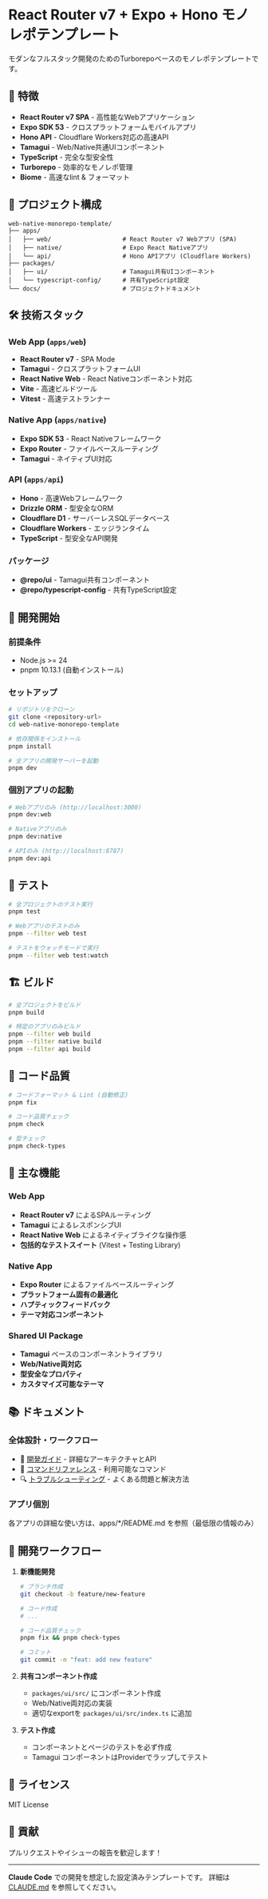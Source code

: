 # React Router v7 + Expo + Hono モノレポテンプレート

モダンなフルスタック開発のためのTurborepoベースのモノレポテンプレートです。

## 🚀 特徴

- **React Router v7 SPA** - 高性能なWebアプリケーション
- **Expo SDK 53** - クロスプラットフォームモバイルアプリ
- **Hono API** - Cloudflare Workers対応の高速API
- **Tamagui** - Web/Native共通UIコンポーネント
- **TypeScript** - 完全な型安全性
- **Turborepo** - 効率的なモノレポ管理
- **Biome** - 高速なlint & フォーマット

## 📁 プロジェクト構成

```
web-native-monorepo-template/
├── apps/
│   ├── web/                    # React Router v7 Webアプリ (SPA)
│   ├── native/                 # Expo React Nativeアプリ
│   └── api/                    # Hono APIアプリ (Cloudflare Workers)
├── packages/
│   ├── ui/                     # Tamagui共有UIコンポーネント
│   └── typescript-config/      # 共有TypeScript設定
└── docs/                       # プロジェクトドキュメント
```

## 🛠️ 技術スタック

### Web App (`apps/web`)
- **React Router v7** - SPA Mode
- **Tamagui** - クロスプラットフォームUI
- **React Native Web** - React Nativeコンポーネント対応
- **Vite** - 高速ビルドツール
- **Vitest** - 高速テストランナー

### Native App (`apps/native`)
- **Expo SDK 53** - React Nativeフレームワーク
- **Expo Router** - ファイルベースルーティング
- **Tamagui** - ネイティブUI対応

### API (`apps/api`)
- **Hono** - 高速Webフレームワーク
- **Drizzle ORM** - 型安全なORM
- **Cloudflare D1** - サーバーレスSQLデータベース
- **Cloudflare Workers** - エッジランタイム
- **TypeScript** - 型安全なAPI開発

### パッケージ
- **@repo/ui** - Tamagui共有コンポーネント
- **@repo/typescript-config** - 共有TypeScript設定

## 🚀 開発開始

### 前提条件

- Node.js >= 24
- pnpm 10.13.1 (自動インストール)

### セットアップ

```bash
# リポジトリをクローン
git clone <repository-url>
cd web-native-monorepo-template

# 依存関係をインストール
pnpm install

# 全アプリの開発サーバーを起動
pnpm dev
```

### 個別アプリの起動

```bash
# Webアプリのみ (http://localhost:3000)
pnpm dev:web

# Nativeアプリのみ
pnpm dev:native

# APIのみ (http://localhost:8787)
pnpm dev:api
```

## 🧪 テスト

```bash
# 全プロジェクトのテスト実行
pnpm test

# Webアプリのテストのみ
pnpm --filter web test

# テストをウォッチモードで実行
pnpm --filter web test:watch
```

## 🏗️ ビルド

```bash
# 全プロジェクトをビルド
pnpm build

# 特定のアプリのみビルド
pnpm --filter web build
pnpm --filter native build
pnpm --filter api build
```

## 🔧 コード品質

```bash
# コードフォーマット & Lint (自動修正)
pnpm fix

# コード品質チェック
pnpm check

# 型チェック
pnpm check-types
```

## 📱 主な機能

### Web App
- **React Router v7** によるSPAルーティング
- **Tamagui** によるレスポンシブUI
- **React Native Web** によるネイティブライクな操作感
- **包括的なテストスイート** (Vitest + Testing Library)

### Native App
- **Expo Router** によるファイルベースルーティング
- **プラットフォーム固有の最適化**
- **ハプティックフィードバック**
- **テーマ対応コンポーネント**

### Shared UI Package
- **Tamagui** ベースのコンポーネントライブラリ
- **Web/Native両対応**
- **型安全なプロパティ**
- **カスタマイズ可能なテーマ**

## 📚 ドキュメント

### 全体設計・ワークフロー
- 📘 [開発ガイド](./docs/guides/development.md) - 詳細なアーキテクチャとAPI
- 📙 [コマンドリファレンス](./docs/guides/commands.md) - 利用可能なコマンド
- 🔍 [トラブルシューティング](./docs/guides/troubleshooting.md) - よくある問題と解決方法

### アプリ個別
各アプリの詳細な使い方は、apps/*/README.md を参照（最低限の情報のみ）

## 🤝 開発ワークフロー

1. **新機能開発**
   ```bash
   # ブランチ作成
   git checkout -b feature/new-feature
   
   # コード作成
   # ...
   
   # コード品質チェック
   pnpm fix && pnpm check-types
   
   # コミット
   git commit -m "feat: add new feature"
   ```

2. **共有コンポーネント作成**
   - `packages/ui/src/` にコンポーネント作成
   - Web/Native両対応の実装
   - 適切なexportを `packages/ui/src/index.ts` に追加

3. **テスト作成**
   - コンポーネントとページのテストを必ず作成
   - Tamagui コンポーネントはProviderでラップしてテスト

## 📄 ライセンス

MIT License

## 🙏 貢献

プルリクエストやイシューの報告を歓迎します！

---

**Claude Code** での開発を想定した設定済みテンプレートです。
詳細は [CLAUDE.md](./CLAUDE.md) を参照してください。